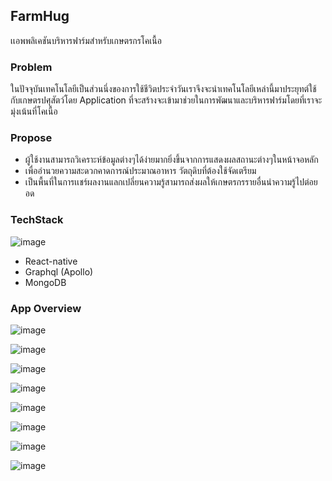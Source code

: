 ## FarmHug

เเอพพลิเคชันบริหารฟาร์มสำหรับเกษตรกรโคเนื้อ 

### Problem

ในปัจจุบันเทคโนโลยีเป็นส่วนนึ่งของการใช้ชีวิตประจำวันเราจึงจะนำเทคโนโลยีเหล่านี้มาประยุทต์ใช้กับเกษตรปศุสัตว์โดย Application ที่จะสร้างจะเข้ามาช่วยในการพัฒนาและบริหารฟาร์มโดยที่เราจะมุ่งเน้นที่โคเนื้อ

### Propose

- ผู้ใช้งานสามารถวิเคราะห์ข้อมูลต่างๆได้ง่ายมากยิ่งขึ้นจากการแสดงผลสถานะต่างๆในหน้าจอหลัก
- เพื่ออำนวยความสะดวกคาดการณ์ประมาณอาหาร วัตถุดิบที่ต้องใช้จัดเตรียม
- เป็นพื้นที่ในการเเชร์ผลงานแลกเปลี่ยนความรู้สามารถส่งผลให้เกษตรกรรายอื่นนำความรู้ไปต่อยอด

### TechStack

![image](https://user-images.githubusercontent.com/43010244/131152556-d01d48aa-59d4-4b17-9e28-b69664dd4f9e.png)

- React-native
- Graphql (Apollo)
- MongoDB

### App Overview

![image](https://user-images.githubusercontent.com/43010244/131150748-c7931029-6b73-44a0-a116-1949228f3f0b.png)

![image](https://user-images.githubusercontent.com/43010244/131150784-c3604f90-6767-42cb-bf44-b295b48755ac.png)

![image](https://user-images.githubusercontent.com/43010244/131150820-0627633e-f772-4df0-83f5-7dcc14489b36.png)

![image](https://user-images.githubusercontent.com/43010244/131150838-84df91a8-0470-4322-bb95-a9e81f31ca14.png)

![image](https://user-images.githubusercontent.com/43010244/131150863-fa7b1b66-7e41-49d2-949d-ce2e438cb227.png)

![image](https://user-images.githubusercontent.com/43010244/131150882-35515456-3830-493e-895b-d05ce44344d2.png)

![image](https://user-images.githubusercontent.com/43010244/131150921-d31e259c-e7fe-4ea9-8b37-cb2af07dae7b.png)

![image](https://user-images.githubusercontent.com/43010244/131150944-0ad0685f-af29-4871-b3cc-4ae7183417c4.png)


